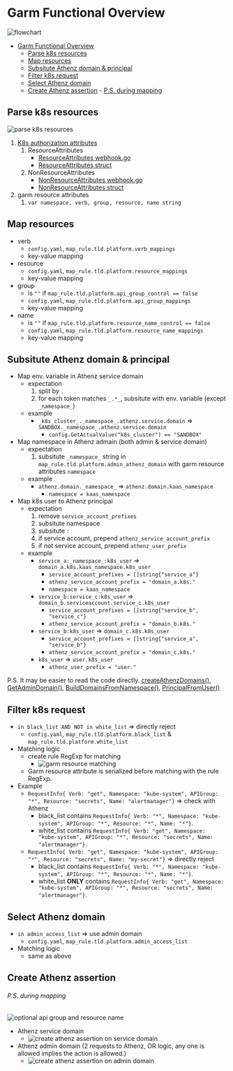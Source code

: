 # Garm Functional Overview

![flowchart](./assets/garm-functional-flowchart.png)

<!-- MarkdownTOC levels="1,2" -->

- [Garm Functional Overview](#garm-functional-overview)
	- [Parse k8s resources](#parse-k8s-resources)
	- [Map resources](#map-resources)
	- [Subsitute Athenz domain & principal](#subsitute-athenz-domain--principal)
	- [Filter k8s request](#filter-k8s-request)
	- [Select Athenz domain](#select-athenz-domain)
	- [Create Athenz assertion](#create-athenz-assertion)
					- [P.S. during mapping](#ps-during-mapping)

<!-- /MarkdownTOC -->

<a id="parse-k8s-resources"></a>
## Parse k8s resources

![parse k8s resources](./assets/parse-k8s-resources.png)

1. [K8s authorization attributes](https://kubernetes.io/docs/reference/access-authn-authz/webhook/)
	1. ResourceAttributes
		- [ResourceAttributes webhook.go](https://github.com/kubernetes/apiserver/blob/master/plugin/pkg/authorizer/webhook/webhook.go#L160-L168)
		- [ResourceAttributes struct](https://github.com/stefanprodan/kubectl-kubesec/blob/master/vendor/k8s.io/api/authorization/v1beta1/types.go#L86-L112)
	1. NonResourceAttributes
		- [NonResourceAttributes webhook.go](https://github.com/kubernetes/apiserver/blob/master/plugin/pkg/authorizer/webhook/webhook.go#L170-L173)
		- [NonResourceAttributes struct](https://github.com/stefanprodan/kubectl-kubesec/blob/master/vendor/k8s.io/api/authorization/v1beta1/types.go#L114-L122)
1. garm resource attributes
	1. `var namespace, verb, group, resource, name string`

<a id="map-resources"></a>
## Map resources

- verb
	- `config.yaml`, `map_rule.tld.platform.verb_mappings`
	- key-value mapping
- resource
	- `config.yaml`, `map_rule.tld.platform.resource_mappings`
	- key-value mapping
- group
	- is `""` if `map_rule.tld.platform.api_group_control == false`
	- `config.yaml`, `map_rule.tld.platform.api_group_mappings`
	- key-value mapping
- name
	- is `""` if `map_rule.tld.platform.resource_name_control == false`
	- `config.yaml`, `map_rule.tld.platform.resource_name_mappings`
	- key-value mapping

<a id="subsitute-athenz-domain--principal"></a>
## Subsitute Athenz domain & principal

- Map env. variable in Athenz service domain
	- expectation
		1. split by `.`
		1. for each token matches `_.*_`, subsitute with env. variable (except `_namespace_`)
	- example
		- `_k8s_cluster_._namespace_.athenz.service.domain` => `SANDBOX._namespace_.athenz.service.domain`
			+ `config.GetActualValue("k8s_cluster") == "SANDBOX"`
- Map namespace in Athenz admain (both admin & service domain)
	- expectation
		1. subsitute `_namespace_` string in `map_rule.tld.platform.admin_athenz_domain` with garm resource attributes `namespace`
	- example
		- `athenz.domain._namespace_` => `athenz.domain.kaas_namespace`
			+ `namespace = kaas_namespace`
- Map k8s user to Athenz principal
	- expectation
		1. remove `service_account_prefixes`
		1. subsitute namespace
		1. subsitute `:`
		1. if service account, prepend `athenz_service_account_prefix`
		1. if not service account, prepend `athenz_user_prefix`
	- example
		- `service_a:_namespace_:k8s_user` => `domain_a.k8s.kaas_namespace.k8s_user`
			+ `service_account_prefixes = []string{"service_a"}`
			+ `athenz_service_account_prefix = "domain_a.k8s."`
			+ `namespace = kaas_namespace`
		- `service_b:service_c:k8s_user` => `domain_b.serviceaccount.service_c.k8s_user`
			+ `service_account_prefixes = []string{"service_b", "service_c"}`
			+ `athenz_service_account_prefix = "domain_b.k8s."`
		- `service_b:k8s_user` => `domain_c.k8s.k8s_user`
			+ `service_account_prefixes = []string{"service_a", "service_b"}`
			+ `athenz_service_account_prefix = "domain_c.k8s."`
		- `k8s_user` => `user.k8s_user`
			+ `athenz_user_prefix = "user."`

P.S. It may be easier to read the code directly. [createAthenzDomains()](../service/resolver.go#L110), [GetAdminDomain()](../service/resolver.go#280), [BuildDomainsFromNamespace()](../service/resolver.go#125), [PrincipalFromUser()](../service/resolver.go#L187)

<a id="filter-k8s-request"></a>
## Filter k8s request

- `in black_list AND NOT in white_list` => directly reject
	- `config.yaml`, `map_rule.tld.platform.black_list` & `map_rule.tld.platform.white_list`
- Matching logic
	-  create rule RegExp for matching
		- ![garm resource matching](./assets/garm-resource-matching.png)
	- Garm resource attribute is serialized before matching with the rule RegExp.
- Example
	- `RequestInfo{ Verb: "get", Namespace: "kube-system", APIGroup: "*", Resource: "secrets", Name: "alertmanager"}` => check with Athenz
		- black_list contains `RequestInfo{ Verb: "*", Namespace: "kube-system", APIGroup: "*", Resource: "*", Name: "*"}`.
		- white_list contains `RequestInfo{ Verb: "get", Namespace: "kube-system", APIGroup: "*", Resource: "secrets", Name: "alertmanager"}`.
	- `RequestInfo{ Verb: "get", Namespace: "kube-system", APIGroup: "*", Resource: "secrets", Name: "my-secret"}` => directly reject
		- black_list contains `RequestInfo{ Verb: "*", Namespace: "kube-system", APIGroup: "*", Resource: "*", Name: "*"}`.
		- white_list **ONLY** contains `RequestInfo{ Verb: "get", Namespace: "kube-system", APIGroup: "*", Resource: "secrets", Name: "alertmanager"}`.

<a id="select-athenz-domain"></a>
## Select Athenz domain
- `in admin_access_list` => use admin domain
	- `config.yaml`, `map_rule.tld.platform.admin_access_list`
- Matching logic
	- same as above

<a id="create-athenz-assertion"></a>
## Create Athenz assertion

###### P.S. during mapping
![optional api group and resource name](./assets/optional-api-group-and-resource-name.png)

- Athenz service domain
	- ![create athenz assertion on service domain](./assets/create-athenz-assertion-on-service-domain.png)
- Athenz admin domain (2 requests to Athenz, OR logic, any one is allowed implies the action is allowed.)
	- ![create athenz assertion on admin domain](./assets/create-athenz-assertion-on-admin-domain.png)

